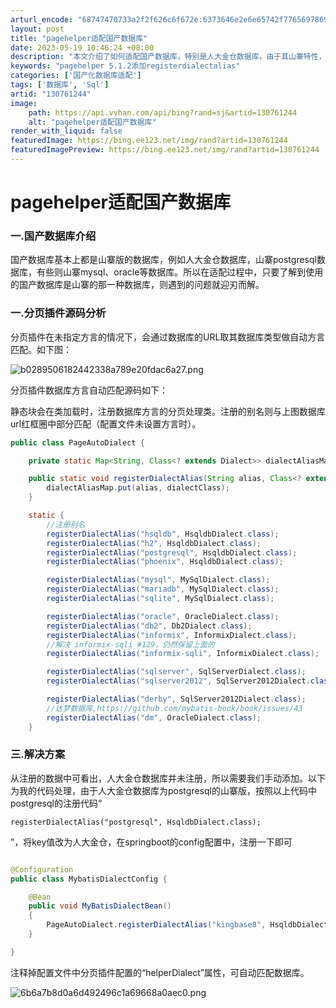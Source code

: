 ```yaml
---
arturl_encode: "68747470733a2f2f626c6f672e:6373646e2e6e65742f77656978696e5f35343533333638362f:61727469636c652f64657461696c732f313330373631323434"
layout: post
title: "pagehelper适配国产数据库"
date: 2023-05-19 10:46:24 +08:00
description: "本文介绍了如何适配国产数据库，特别是人大金仓数据库，由于其山寨特性，适配过程相对简单。文章分析了Pa"
keywords: "pagehelper 5.1.2添加registerdialectalias"
categories: ['国产化数据库适配']
tags: ['数据库', 'Sql']
artid: "130761244"
image:
    path: https://api.vvhan.com/api/bing?rand=sj&artid=130761244
    alt: "pagehelper适配国产数据库"
render_with_liquid: false
featuredImage: https://bing.ee123.net/img/rand?artid=130761244
featuredImagePreview: https://bing.ee123.net/img/rand?artid=130761244
---
```


# pagehelper适配国产数据库

### 一.国产数据库介绍

国产数据库基本上都是山寨版的数据库，例如人大金仓数据库，山寨postgresql数据库，有些则山寨mysql、oracle等数据库。所以在适配过程中，只要了解到使用的国产数据库是山寨的那一种数据库，则遇到的问题就迎刃而解。

### 一.分页插件源码分析

分页插件在未指定方言的情况下，会通过数据库的URL取其数据库类型做自动方言匹配。如下图：

![b0289506182442338a789e20fdac6a27.png](https://i-blog.csdnimg.cn/blog_migrate/cf3913b8038803f4fb4acef2f7e9d8de.png)

分页插件数据库方言自动匹配源码如下：

静态块会在类加载时，注册数据库方言的分页处理类。注册的别名则与上图数据库url红框圈中部分匹配（配置文件未设置方言时）。

```java
public class PageAutoDialect {

    private static Map<String, Class<? extends Dialect>> dialectAliasMap = new HashMap<String, Class<? extends Dialect>>();

    public static void registerDialectAlias(String alias, Class<? extends Dialect> dialectClass){
        dialectAliasMap.put(alias, dialectClass);
    }

    static {
        //注册别名
        registerDialectAlias("hsqldb", HsqldbDialect.class);
        registerDialectAlias("h2", HsqldbDialect.class);
        registerDialectAlias("postgresql", HsqldbDialect.class);
        registerDialectAlias("phoenix", HsqldbDialect.class);

        registerDialectAlias("mysql", MySqlDialect.class);
        registerDialectAlias("mariadb", MySqlDialect.class);
        registerDialectAlias("sqlite", MySqlDialect.class);

        registerDialectAlias("oracle", OracleDialect.class);
        registerDialectAlias("db2", Db2Dialect.class);
        registerDialectAlias("informix", InformixDialect.class);
        //解决 informix-sqli #129，仍然保留上面的
        registerDialectAlias("informix-sqli", InformixDialect.class);

        registerDialectAlias("sqlserver", SqlServerDialect.class);
        registerDialectAlias("sqlserver2012", SqlServer2012Dialect.class);

        registerDialectAlias("derby", SqlServer2012Dialect.class);
        //达梦数据库,https://github.com/mybatis-book/book/issues/43
        registerDialectAlias("dm", OracleDialect.class);
    }
```

### 三.解决方案

从注册的数据中可看出，人大金仓数据库并未注册，所以需要我们手动添加。以下为我的代码处理，由于人大金仓数据库为postgresql的山寨版，按照以上代码中postgresql的注册代码“

```
registerDialectAlias("postgresql", HsqldbDialect.class);
```

”，将key值改为人大金仓，在springboot的config配置中，注册一下即可

```java

@Configuration
public class MybatisDialectConfig {

    @Bean
    public void MyBatisDialectBean()
    {
        PageAutoDialect.registerDialectAlias("kingbase8", HsqldbDialect.class);
    }

}
```

注释掉配置文件中分页插件配置的“helperDialect”属性，可自动匹配数据库。

![6b6a7b8d0a6d492496c1a69668a0aec0.png](https://i-blog.csdnimg.cn/blog_migrate/a4801df8d87b4723f31add09f26bd1d4.png)